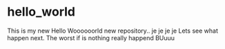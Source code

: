 # hello_world
This is my new Hello Woooooorld new repository.. je je je je Lets see what happen next. The worst if is nothing really happend BUuuu
